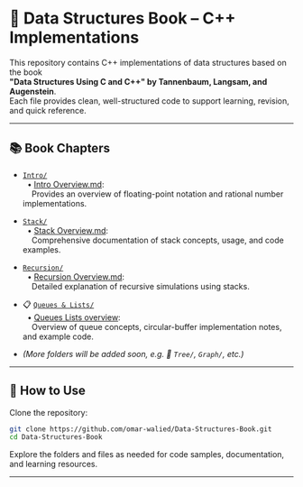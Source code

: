 # 📘 Data Structures Book – C++ Implementations

This repository contains C++ implementations of data structures based on the book  
**"Data Structures Using C and C++" by Tannenbaum, Langsam, and Augenstein**.  
Each file provides clean, well-structured code to support learning, revision, and quick reference.

---

## 📚 Book Chapters

- [`Intro/`](./Intro)  
  &nbsp;&nbsp;• [Intro Overview.md](https://github.com/0marwalied/Data-Structures-Book/blob/7f1f2d791fa9516b19d9f19a1deb44a6b0c421e3/Intro/intro-overview.md):  
  &nbsp;&nbsp;&nbsp;&nbsp;Provides an overview of floating-point notation and rational number implementations.  

- [`Stack/`](./Stack)  
  &nbsp;&nbsp;• [Stack Overview.md](https://github.com/0marwalied/Data-Structures-Book/blob/main/Stack/stack-overview.md):  
  &nbsp;&nbsp;&nbsp;&nbsp;Comprehensive documentation of stack concepts, usage, and code examples.

- [`Recursion/`](./Recursion)  
  &nbsp;&nbsp;• [Recursion Overview.md](https://github.com/0marwalied/Data-Structures-Book/blob/main/Recursion/recursion-overview.md):  
  &nbsp;&nbsp;&nbsp;&nbsp;Detailed explanation of recursive simulations using stacks.

- 📋 [`Queues & Lists/`](https://github.com/0marwalied/Data-Structures-Book/tree/main/Queues%20%26%20Lists)  
  &nbsp;&nbsp;• [Queues Lists overview](https://github.com/0marwalied/Data-Structures-Book/blob/main/Queues%20%26%20Lists/README.md):  
  &nbsp;&nbsp;&nbsp;&nbsp;Overview of queue concepts, circular-buffer implementation notes, and example code.

- _(More folders will be added soon, e.g. 🌳 `Tree/`, `Graph/`, etc.)_

---

## 🚀 How to Use

Clone the repository:

```bash
git clone https://github.com/omar-walied/Data-Structures-Book.git
cd Data-Structures-Book
```

Explore the folders and files as needed for code samples, documentation, and learning resources.

---
